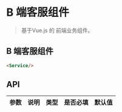 # B 端客服组件
> 基于Vue.js 的 前端业务组件。

## B 端客服组件

```` html
<Service/>
````

<Service/>

## API

|参数|说明|类型|是否必填|默认值|
|---|----|---|-------|-----|


<script>
import Service from './Service';

export default {
  data() {
    return {
     
    }
  },
  components: {
    Service,
  },
}
</script>
<style lang="scss" scope>
@import './assets/style/service.scss';
</style>
